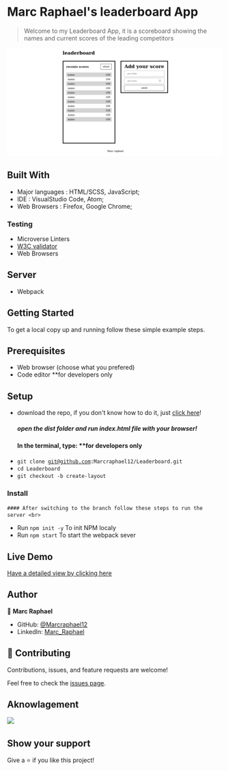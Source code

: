 # Marc Raphael's leaderboard App

>Welcome to my Leaderboard App, it is a scoreboard showing the names and current scores of the leading competitors

![](./images/leaderboard1.png)


## Built With

- Major languages : HTML/SCSS, JavaScript;
- IDE : VisualStudio Code, Atom;
- Web Browsers : Firefox, Google Chrome;

### Testing

- Microverse Linters
- [W3C validator](https://validator.w3.org/)
- Web Browsers

## Server

- Webpack

## Getting Started

To get a local copy up and running follow these simple example steps.

## Prerequisites

- Web browser (choose what you prefered)
- Code editor **for developers only

## Setup
- download the repo, if you don't know how to do it, just [click here](https://github.com/Marcraphael12/Leaderboard.git)!<br>
	##### open the dist folder and run index.html file with your browser! 
	#### In the terminal, type: **for developers only<br>
- <code>git clone git@github.com:Marcraphael12/Leaderboard.git</code>
- <code>cd Leaderboard</code>
- <code>git checkout -b create-layout</code>

### Install
	#### After switching to the branch follow these steps to run the server <br>
- Run <code>npm init -y</code> To init NPM localy
- Run <code>npm start</code> To start the webpack sever


## Live Demo

[Have a detailed view by clicking here](https://marcraphael12.github.io/Leaderboard/)

## Author
👤 **Marc Raphael**

- GitHub: [@Marcraphael12](https://github.com/Marcraphael12)
- LinkedIn: [Marc_Raphael](www.linkedin.com/in/marc-raphael-326039204)


## 🤝 Contributing

Contributions, issues, and feature requests are welcome!

Feel free to check the [issues page](https://github.com/Marcraphael12/Leaderboard/issues).

## Aknowlagement

![](https://img.shields.io/badge/Microverse-blueviolet)

## Show your support

Give a ⭐️ if you like this project!


